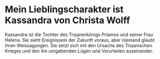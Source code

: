 # Mein Lieblingscharakter ist Kassandra von Christa Wolff
Kassandra ist die Tochter des Trojanerkönigs Priamos und 
seiner Frau Helena. Sie sieht Ereignissein der Zukunft voraus,
aber niemand glaubt ihren Weissagungen. Sie setzt sich mit den 
Ursache des Trojanischen Krieges und den ihn umgebenden Lügen
und Vorurteilen auseinander.

